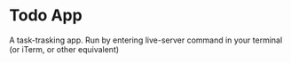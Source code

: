 Todo App
===

A task-trasking app. Run by entering live-server command in your terminal (or iTerm, or other equivalent)
